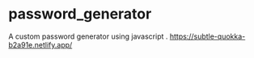 # password_generator
A custom password generator using javascript
.
https://subtle-quokka-b2a91e.netlify.app/
